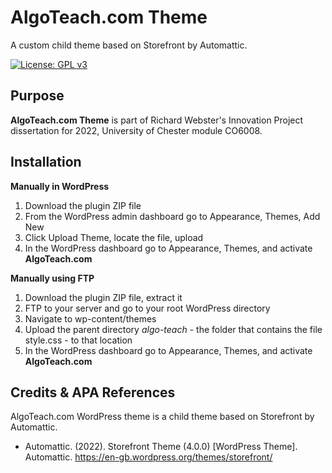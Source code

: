 # AlgoTeach.com Theme

A custom child theme based on Storefront by Automattic.

[![License: GPL v3](https://img.shields.io/badge/License-GPLv3-blue.svg)](https://www.gnu.org/licenses/gpl-3.0)

## Purpose
**AlgoTeach.com Theme** is part of Richard Webster's Innovation Project dissertation for 2022, University of Chester module CO6008.

## Installation

**Manually in WordPress**

1. Download the plugin ZIP file
2. From the WordPress admin dashboard go to Appearance, Themes, Add New
3. Click Upload Theme, locate the file, upload
4. In the WordPress dashboard go to Appearance, Themes, and activate **AlgoTeach.com**

**Manually using FTP**

1. Download the plugin ZIP file, extract it
2. FTP to your server and go to your root WordPress directory
3. Navigate to wp-content/themes
4. Upload the parent directory *algo-teach* - the folder that contains the file style.css - to that location
5. In the WordPress dashboard go to Appearance, Themes, and activate **AlgoTeach.com**

## Credits & APA References

AlgoTeach.com WordPress theme is a child theme based on Storefront by Automattic.
* Automattic. (2022). Storefront Theme (4.0.0) [WordPress Theme]. Automattic. https://en-gb.wordpress.org/themes/storefront/
